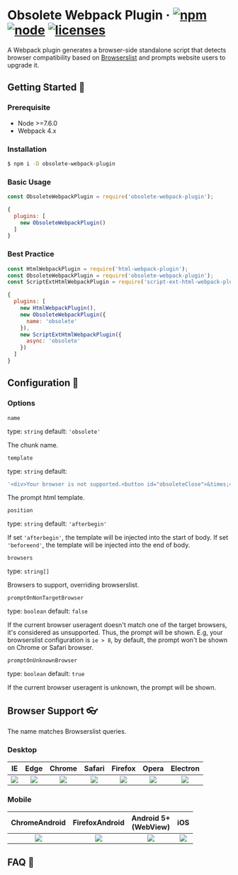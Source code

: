 # Obsolete Webpack Plugin &middot; [![npm](https://img.shields.io/npm/v/obsolete-webpack-plugin.svg)](https://npmjs.com/package/obsolete-webpack-plugin) [![node](https://img.shields.io/node/v/obsolete-webpack-plugin.svg)](https://nodejs.org) [![licenses](https://img.shields.io/npm/l/obsolete-webpack-plugin.svg)](https://github.elenet.me/fe/obsolete-webpack-plugin/blob/master/LICENSE)

A Webpack plugin generates a browser-side standalone script that detects browser compatibility based on [Browserslist](https://github.com/browserslist/browserslist) and prompts website users to upgrade it.

## Getting Started :rocket:

### Prerequisite

- Node >=7.6.0
- Webpack 4.x

### Installation

```sh
$ npm i -D obsolete-webpack-plugin
```

### Basic Usage

```js
const ObsoleteWebpackPlugin = require('obsolete-webpack-plugin');
```

```js
{
  plugins: [
    new ObsoleteWebpackPlugin()
  ]
}
```

### Best Practice

```js
const HtmlWebpackPlugin = require('html-webpack-plugin');
const ObsoleteWebpackPlugin = require('obsolete-webpack-plugin');
const ScriptExtHtmlWebpackPlugin = require('script-ext-html-webpack-plugin');
```

```js
{
  plugins: [
    new HtmlWebpackPlugin(),
    new ObsoleteWebpackPlugin({
      name: 'obsolete'
    }),
    new ScriptExtHtmlWebpackPlugin({
      async: 'obsolete'
    })
  ]
}
```

## Configuration :art:

### Options

`name`

type: `string` default: `'obsolete'`

The chunk name.

`template`

type: `string` default:

```js
'<div>Your browser is not supported.<button id="obsoleteClose">&times;</button></div>'
```

The prompt html template.

`position`

type: `string` default: `'afterbegin'`

If set `'afterbegin'`, the template will be injected into the start of body. If set `'beforeend'`, the template will be injected into the end of body.

`browsers`

type: `string[]`

Browsers to support, overriding browserslist.

`promptOnNonTargetBrowser`

type: `boolean` default: `false`

If the current browser useragent doesn't match one of the target browsers, it's considered as unsupported. Thus, the prompt will be shown. E.g, your browserslist configuration is `ie > 8`, by default, the prompt won't be shown on Chrome or Safari browser.

`promptOnUnknownBrowser`

type: `boolean` default: `true`

If the current browser useragent is unknown, the prompt will be shown.

## Browser Support :eyeglasses:

The name matches Browserslist queries.

### Desktop

IE | Edge | Chrome | Safari | Firefox | Opera | Electron 
:-: | :-: | :-: | :-: | :-: | :-: | :-:
![](https://cdnjs.cloudflare.com/ajax/libs/browser-logos/46.1.0/archive/internet-explorer_9-11/internet-explorer_9-11_64x64.png) | ![](https://cdnjs.cloudflare.com/ajax/libs/browser-logos/46.1.0/edge/edge_64x64.png) | ![](https://cdnjs.cloudflare.com/ajax/libs/browser-logos/46.1.0/chrome/chrome_64x64.png) | ![](https://cdnjs.cloudflare.com/ajax/libs/browser-logos/46.1.0/safari/safari_64x64.png) | ![](https://cdnjs.cloudflare.com/ajax/libs/browser-logos/46.1.0/firefox/firefox_64x64.png) | ![](https://cdnjs.cloudflare.com/ajax/libs/browser-logos/46.1.0/opera/opera_64x64.png) | ![](https://cdnjs.cloudflare.com/ajax/libs/browser-logos/46.1.0/electron/electron_64x64.png)

### Mobile

ChromeAndroid | FirefoxAndroid | Android 5+<br>(WebView) | iOS
:-: | :-: | :-: | :-:
![](https://cdnjs.cloudflare.com/ajax/libs/browser-logos/46.1.0/chrome/chrome_64x64.png) | ![](https://cdnjs.cloudflare.com/ajax/libs/browser-logos/46.1.0/firefox/firefox_64x64.png) | ![](https://cdnjs.cloudflare.com/ajax/libs/browser-logos/46.1.0/android-webview-beta/android-webview-beta_64x64.png) | ![](https://cdnjs.cloudflare.com/ajax/libs/browser-logos/46.1.0/safari-ios/safari-ios_64x64.png)

## FAQ :tea:
